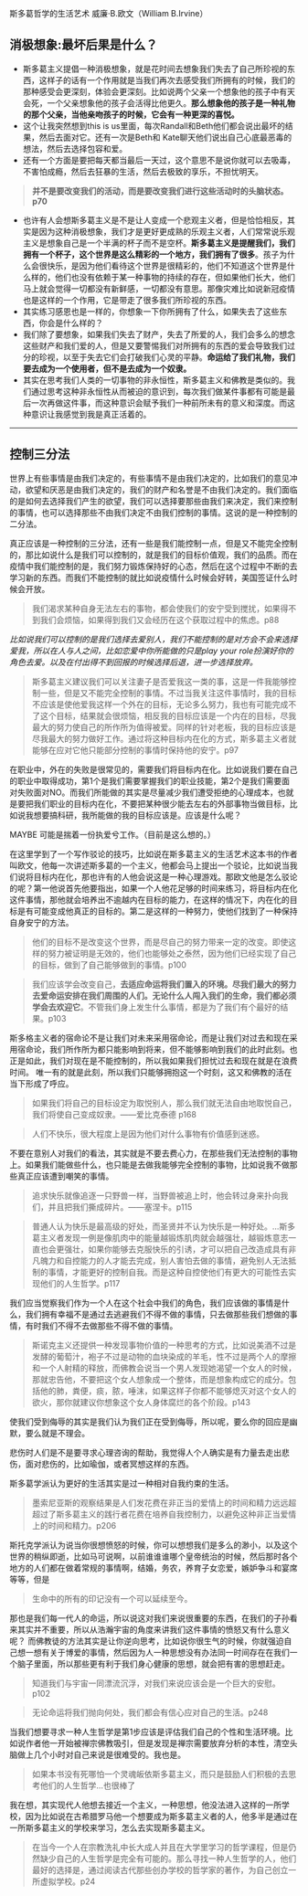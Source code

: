斯多葛哲学的生活艺术
威廉·B.欧文（William B.Irvine）
## 消极想象:最坏后果是什么？
+ 斯多葛主义提倡一种消极想象，就是花时间去想象我们失去了自己所珍视的东西，这样子的话有一个作用就是当我们再次去感受我们所拥有的时候，我们的那种感受会更深刻，体验会更深刻。比如说两个父亲一个想象他的孩子中有天会死，一个父亲想象他的孩子会活得比他更久。**那么想象他的孩子是一种礼物的那个父亲，当他亲吻孩子的时候，它会有一种更深的喜悦。**
+ 这个让我突然想到this is us里面，每次Randall和Beth他们都会说出最坏的结果，然后去面对它。还有一次是Beth和 Kate聊天他们说出自己心底最恶毒的想法，然后去选择包容和爱。
+ 还有一个方面是要把每天都当最后一天过，这个意思不是说你就可以去吸毒，不害怕成瘾，然后去狂暴的生活，然后去极致的享乐，不担忧明天。
> **并不是要改变我们的活动，而是要改变我们进行这些活动时的头脑状态。p70**

+ 也许有人会想斯多葛主义是不是让人变成一个悲观主义者，但是恰恰相反，其实是因为这种消极想象，我们才是更好更成熟的乐观主义者，人们常常说乐观主义是想象自己是一个半满的杯子而不是空杯。**斯多葛主义是提醒我们，我们拥有一个杯子，这个世界是这么精彩的一个地方，我们拥有了很多**。孩子为什么会很快乐，是因为他们看待这个世界是很精彩的，他们不知道这个世界是什么样的，他们也没有依赖于某一种事物的持续的存在，但如果他们长大，他们马上就会觉得一切都没有新鲜感，一切都没有意思。那像灾难比如说新冠疫情也是这样的一个作用，它是带走了很多我们所珍视的东西。
+ 其实练习感恩也是一样的，你想象一下你所拥有了什么，如果失去了这些东西，你会是什么样的？
+ 我们除了要想象，如果我们失去了财产，失去了所爱的人，我们会多么的想念这些财产和我们爱的人，但是又要警惕我们对所拥有的东西的爱会导致我们过分的珍视，以至于失去它们会打破我们心灵的平静。**命运给了我们礼物，我们要去成为一个使用者，但不是去成为一个奴隶。**
+ 其实在思考我们人类的一切事物的非永恒性，斯多葛主义和佛教是类似的。我们通过思考这种非永恒性从而被迫的意识到，每次我们做某件事都有可能是最后一次再做这件事，而这种意识会赋予我们一种前所未有的意义和深度。而这种意识让我感觉到我是真正活着的。
***
## 控制三分法
世界上有些事情是由我们决定的，有些事情不是由我们决定的，比如我们的意见冲动，欲望和厌恶是由我们决定的，我们的财产和名誉是不由我们决定的。我们面临的是如何去选择我们产生的欲望，我们可以选择要那些由我们来决定，我们来控制的事情，也可以选择那些不由我们决定不由我们控制的事情。这说的是一种控制的二分法。

真正应该是一种控制的三分法，还有一些是我们能控制一点，但是又不能完全控制的，那比如说什么是我们可以控制的，就是我们的目标价值观，我们的品质。而在疫情中我们能控制的是，我们努力锻炼保持好的心态，然后在这个过程中不断的去学习新的东西。而我们不能控制的就比如说疫情什么时候会好转，美国签证什么时候会开放。
> 我们渴求某种自身无法左右的事物，都会使我们的安宁受到搅扰，如果得不到我们会烦恼，如果得到我们又会经历在这个获取过程中的焦虑。p88

_比如说我们可以控制的是我们选择去爱别人，我们不能控制的是对方会不会来选择爱我，所以在人与人之间，比如恋爱中你所能做的只是play your role扮演好你的角色去爱。以及在付出得不到回报的时候选择后退，进一步选择放弃。_
> 斯多葛主义建议我们可以关注妻子是否爱我这一类的事，这是一件我能够控制一些，但是又不能完全控制的事情。不过当我关注这件事情时，我的目标不应该是使他爱我这样一个外在的目标，无论多么努力，我也有可能完成不了这个目标，结果就会很烦恼，相反我的目标应该是一个内在的目标，尽我最大的努力使自己的所作所为值得被爱。同样的针对老板，我的目标应该是尽我最大的努力做好工作。通过将这种目标内在化的方式，斯多葛主义者就能够在应对它他只能部分控制的事情时保持他的安宁。p97

在职业中，外在的失败是很常见的，需要我们将目标内在化。比如说我们要在自己的职业中取得成功，第1个是我们需要掌握我们的职业技能，第2个是我们需要面对失败面对NO。而我们所能做的其实是尽量减少我们遭受拒绝的心理成本，也就是要把我们职业的目标内在化，不要把某种很少能去左右的外部事物当做目标，比如说我想要搞科研，我所能做的我的目标应该是。应该是什么呢？

MAYBE 可能是揣着一份执爱兮工作。（目前是这么想的。）

在这里学到了一个写作驳论的技巧，比如说在斯多葛主义的生活艺术这本书的作者叫欧文，他每一次讲述斯多葛的一个主义，他都会马上提出一个驳论，比如说当我们说将目标内在化，那也许有的人他会说这是一种心理游戏。那欧文他是怎么驳论的呢？第一他说首先他要指出，如果一个人他花足够的时间来练习，将目标内在化这件事情，那他就会培养出不逾越内在目标的能力，在这样的情况下，内在化的目标是有可能变成他真正的目标的。第二是这样的一种努力，使他们找到了一种保持自身安宁的方法。

> 他们的目标不是改变这个世界，而是尽自己的努力带来一定的改变。即使这样的努力被证明是无效的，他们也能够处之泰然，因为他们已经实现了自己的目标，做到了自己能够做到的事情。p100



> 我们应该学会改变自己，**去适应命运将我们置入的环境。尽我们最大的努力去爱命运安排在我们周围的人们。无论什么人闯入我们的生命，我们都必须学会去欢迎它**。不管我们身上发生什么事情，都是为了我们有个最好的结果。p103

斯多格主义者的宿命论不是让我们对未来采用宿命论，而是让我们对过去和现在采用宿命论，我们所作所为都只能影响到将来，但不能够影响到我们的此时此刻。也正是如此，我们对现在是不能控制的，所以我如果我们担忧过去和现在就是在浪费时间。
唯一有的就是此刻，所以我们只能够拥抱这一个时刻，这又和佛教的活在当下形成了呼应。
> 如果我们将自己的目标设定为取悦别人，那么我们就无法自由地取悦自己，我们将使自己变成奴隶。——爱比克泰德 p168

> 人们不快乐，很大程度上是因为他们对什么事物有价值感到迷惑。

不要在意别人对我们的看法，其实就是不要去费心力，在那些我们无法控制的事物上。如果我们能做些什么，也只能是去做我能够完全控制的事物，比如说我不做那些真正应该遭到嘲笑的事情。

> 追求快乐就像追逐一只野兽一样，当野兽被追上时，他会转过身来扑向我们，并且把我们撕成碎片。——塞涅卡。p115

> 普通人认为快乐是最高级的好处，而圣贤并不认为快乐是一种好处。...斯多葛主义者发现一例是像肌肉中的能量越锻炼肌肉就会越强壮，越锻炼意志一直也会更强壮，如果你能够去克服快乐的引诱，才可以把自己改造成具有非凡魄力和自控能力的人才能去完成，别人害怕去做的事情，避免别人无法抵制的事情，才能更好的控制自我。而是这种自控使他们有更大的可能性去实现他们的人生哲学。p117

我们应当觉察我们作为一个人在这个社会中我们的角色，我们应该做的事情是什么，我们拥有幸福不是通过去逃避我们不得不做的事情，只去做那些我们想做的事情，有时我们不得不去做那些不得不做的事情。

> 斯诺克主义还提供一种发现事物价值的一种思考的方式，比如说美酒不过是发酵的葡萄汁，袍子不过是动物的血块染成的羊毛，性不过是两个人的摩擦和一个人射精的释放，而佛教会说当一个男人发现她渴望一个女人的时候，那就忠告他，不要把这个女人想象成一个整体，而是想象构成它的成分。包括他的肺，粪便，痰，脓，唾沫，如果这样子你都不能够熄灭对这个女人的欲火，那你就建议你想象这个女人身体腐烂的各个阶段。p143

使我们受到侮辱的其实是我们认为我们正在受到侮辱，所以呢，要么你的回应是幽默，要么就是不理会。

悲伤时人们是不是要寻求心理咨询的帮助，我觉得人个人确实是有力量去走出悲伤，面对悲伤的，比如瑜伽，或者冥想这样的东西。

斯多葛学派认为更好的生活其实是过一种相对自我约束的生活。
> 墨索尼亚斯的观察结果是人们发花费在非正当的爱情上的时间和精力远远超超过了斯多葛主义的践行者花费在培养自我控制力，以避免这种非正当爱情上的时间和精力。p206

斯托克学派认为说当你很想愤怒的时候，你可以想想我们是多么的渺小，以及这个世界的稍纵即逝，比如马可说啊，以前谁谁谁哪个皇帝统治的时候，然后那时各个地方的人们都在做着常规的事情啊，结婚，务农，养育子女恋爱，嫉妒争斗和宴席等等，但是
> 生命中的所有的印记没有一个可以延续至今。

那也是我们每一代人的命运，所以说这对我们来说很重要的东西，在我们的子孙看来其实并不重要，所以从浩瀚宇宙的角度来讲我们这件事情的愤怒又有什么意义呢？
而佛教徒的方法其实是让你逆向思考，比如说你很生气的时候，你就强迫自己想一想有关于博爱的事情，然后因为人一种思想没有办法同一时间存在在我们一个脑子里面，所以那些更有利于我们身心健康的思想，就会把有害的思想赶走。
> 知道我们与宇宙一同漂流沉浮，对我们来说应该会是一个巨大的安慰。p102

> 无论命运将我们抛向何处，我们都会有信心应对自己的生活。p248


当我们想要寻求一种人生哲学是第1步应该是评估我们自己的个性和生活环境。比如说作者他一开始被禅宗佛教吸引，但是发现是禅宗需要放弃分析的本性，清空头脑做上几个小时对自己来说是很难受的。我也是。

> 如果本书没有死哪怕一个灵魂皈依斯多葛主义，而只是鼓励人们积极的去思考他们的人生哲学…也很棒了

我在想，其实现代人他想去接近一个主义，一种思想，他没法进入这样的一所学校，因为比如说在古希腊罗马他一个想要成为斯多葛主义者的人，他多半是通过在一所斯多葛主义的学校来学习，怎么去实现斯多葛主义。
> 在当今一个人在宗教洗礼中长大成人并且在大学里学习的哲学课程，但是仍然缺少自己的人生哲学是完全有可能的。那么寻找一种人生哲学的人，他们最好的选择是，通过阅读古代那些创办学校的哲学家的著作，为自己创立一所虚拟学校。p24
